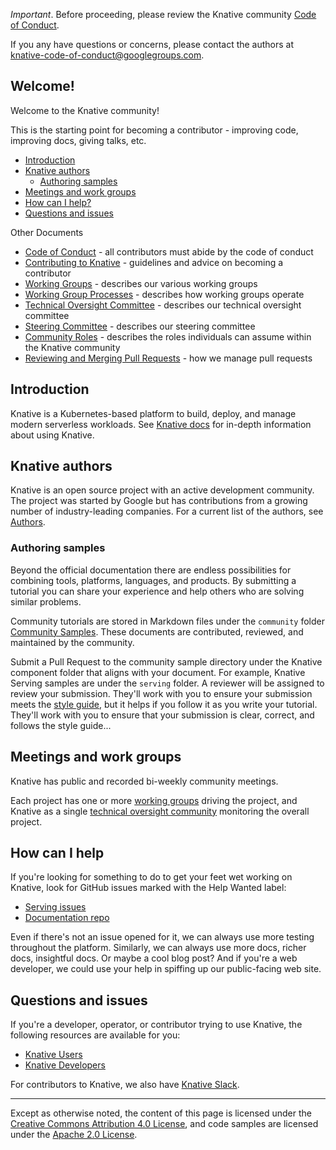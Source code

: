 
_Important_. Before proceeding, please review the Knative community
[Code of Conduct](./CODE-OF-CONDUCT.md).

If you any have questions or concerns, please contact the authors at
knative-code-of-conduct@googlegroups.com.

## Welcome!

Welcome to the Knative community!

This is the starting point for becoming a contributor - improving code,
improving docs, giving talks, etc.

- [Introduction](#introduction)
- [Knative authors](#knative-authors)
  - [Authoring samples](#authoring-samples)
- [Meetings and work groups](#meetings-and-work-groups)
- [How can I help?](#how-can-i-help)
- [Questions and issues](#questions-and-issues)

Other Documents

- [Code of Conduct](./CODE-OF-CONDUCT.md) - all contributors must abide by the
  code of conduct
- [Contributing to Knative](./CONTRIBUTING.md) - guidelines and advice on becoming
  a contributor
- [Working Groups](./WORKING-GROUPS.md) - describes our various working groups
- [Working Group Processes](./WORKING-GROUP-PROCESSES.md) - describes how working
  groups operate
- [Technical Oversight Committee](./TECH-OVERSIGHT-COMMITTEE.md) - describes our
  technical oversight committee
- [Steering Committee](./STEERING-COMMITTEE.md) - describes our steering committee
- [Community Roles](./ROLES.md) - describes the roles individuals can assume
  within the Knative community
- [Reviewing and Merging Pull Requests](./REVIEWING.md) - how we manage pull
  requests

## Introduction

Knative is a Kubernetes-based platform to build, deploy, and manage modern
serverless workloads. See [Knative docs](../docs/README.md) for
in-depth information about using Knative.

## Knative authors

Knative is an open source project with an active development community. The
project was started by Google but has contributions from a growing number of
industry-leading companies. For a current list of the authors, see
[Authors](https://github.com/knative/serving/blob/master/AUTHORS).

### Authoring samples

Beyond the official documentation there are endless possibilities for combining
tools, platforms, languages, and products. By submitting a tutorial you can
share your experience and help others who are solving similar problems.

Community tutorials are stored in Markdown files under the `community` folder
[Community Samples](../community/samples/README.md).  These documents
are contributed, reviewed, and maintained by the community.

Submit a Pull Request to the community sample directory under the Knative
component folder that aligns with your document. For example, Knative Serving
samples are under the `serving` folder. A reviewer will be assigned to review your 
submission. They'll work with you to ensure your submission meets the 
[style guide](./DOCS-CONTRIBUTING.md), but it helps if you follow it as you 
write your tutorial.
They'll work with you to ensure that your submission is clear, correct, and follows the style guide...
## Meetings and work groups

Knative has public and recorded bi-weekly community meetings.

Each project has one or more [working groups](./WORKING-GROUPS.md) driving the
project, and Knative as a single
[technical oversight community](./TECH-OVERSIGHT-COMMITTEE.md) monitoring the
overall project.

## How can I help

If you're looking for something to do to get your feet wet working on Knative,
look for GitHub issues marked with the Help Wanted label:

- [Serving issues](https://github.com/knative/serving/issues?q=is%3Aopen+is%3Aissue+label%3A%22community%2Fhelp+wanted%22)
- [Documentation repo](https://github.com/knative/docs/issues?q=is%3Aopen+is%3Aissue+label%3A%22community%2Fhelp+wanted%22)

Even if there's not an issue opened for it, we can always use more testing
throughout the platform. Similarly, we can always use more docs, richer docs,
insightful docs. Or maybe a cool blog post? And if you're a web developer, we
could use your help in spiffing up our public-facing web site.

## Questions and issues

If you're a developer, operator, or contributor trying to use Knative, the
following resources are available for you:

- [Knative Users](https://groups.google.com/forum/#!forum/knative-users)
- [Knative Developers](https://groups.google.com/forum/#!forum/knative-dev)

For contributors to Knative, we also have [Knative Slack](./SLACK-GUIDELINES.md).

---

Except as otherwise noted, the content of this page is licensed under the
[Creative Commons Attribution 4.0 License](https://creativecommons.org/licenses/by/4.0/),
and code samples are licensed under the
[Apache 2.0 License](https://www.apache.org/licenses/LICENSE-2.0).
